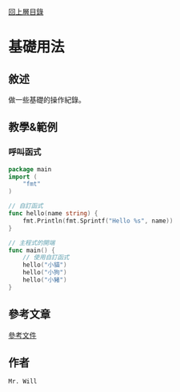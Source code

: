 [回上層目錄](../README.md)

# 基礎用法

## **敘述**
做一些基礎的操作紀錄。

## **教學&範例**
### 呼叫函式
```go
package main
import (
    "fmt"
)

// 自訂函式
func hello(name string) {
    fmt.Println(fmt.Sprintf("Hello %s", name))
}

// 主程式的開端
func main() {
    // 使用自訂函式
    hello("小貓")
    hello("小狗")
    hello("小豬")
}
```

## **參考文章**
[參考文件](網址)

## **作者**
`Mr. Will`
